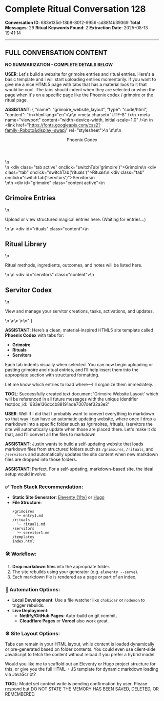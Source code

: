 # Complete Ritual Conversation 128

**Conversation ID**: 683e135d-18b8-8012-9956-cd88f4b39369
**Total Messages**: 29
**Ritual Keywords Found**: 2
**Extraction Date**: 2025-08-13 19:41:14

---

## FULL CONVERSATION CONTENT

**NO SUMMARIZATION - COMPLETE DETAILS BELOW**

**USER**: Let's build a website for grimoire entries and ritual entries. Here's a basic template and I will start uploading entries momentarily. If you want to give me a nice HTML5 page with tabs that has a material look to it that would be cool. The tabs should indent when they are selected or when the page when it's on a specific page like the Phoenix codex / grimoire or the ritual page.

**ASSISTANT**: {
  "name": "grimoire_website_layout",
  "type": "code/html",
  "content": "<!DOCTYPE html>\n<html lang=\"en\">\n<head>\n  <meta charset=\"UTF-8\" />\n  <meta name=\"viewport\" content=\"width=device-width, initial-scale=1.0\" />\n  <title>Phoenix Codex</title>\n  <link href=\"https://fonts.googleapis.com/css2?family=Roboto&display=swap\" rel=\"stylesheet\">\n  <style>\n    body {\n      margin: 0;\n      font-family: 'Roboto', sans-serif;\n      background-color: #f4f4f4;\n      color: #333;\n    }\n    header {\n      background: #6200ea;\n      color: white;\n      padding: 1rem 2rem;\n      text-align: center;\n      font-size: 1.8rem;\n      font-weight: bold;\n    }\n    nav {\n      display: flex;\n      justify-content: center;\n      background: #3700b3;\n    }\n    .tab {\n      padding: 1rem 2rem;\n      cursor: pointer;\n      color: white;\n      transition: background 0.3s, padding-left 0.3s;\n    }\n    .tab.active {\n      background: #6200ea;\n      padding-left: 2.5rem;\n    }\n    .tab:hover {\n      background: #5e35b1;\n    }\n    .content {\n      padding: 2rem;\n      display: none;\n    }\n    .content.active {\n      display: block;\n    }\n  </style>\n</head>\n<body>\n  <header>Phoenix Codex</header>\n  <nav>\n    <div class=\"tab active\" onclick=\"switchTab('grimoire')\">Grimoire</div>\n    <div class=\"tab\" onclick=\"switchTab('rituals')\">Rituals</div>\n    <div class=\"tab\" onclick=\"switchTab('servitors')\">Servitors</div>\n  </nav>\n\n  <div id=\"grimoire\" class=\"content active\">\n    <h2>Grimoire Entries</h2>\n    <p>Upload or view structured magical entries here. (Waiting for entries...)</p>\n  </div>\n  <div id=\"rituals\" class=\"content\">\n    <h2>Ritual Library</h2>\n    <p>Ritual methods, ingredients, outcomes, and notes will be listed here.</p>\n  </div>\n  <div id=\"servitors\" class=\"content\">\n    <h2>Servitor Codex</h2>\n    <p>View and manage your servitor creations, tasks, activations, and updates.</p>\n  </div>\n\n  <script>\n    function switchTab(id) {\n      document.querySelectorAll('.tab').forEach(tab => tab.classList.remove('active'));\n      document.querySelectorAll('.content').forEach(content => content.classList.remove('active'));\n      document.getElementById(id).classList.add('active');\n      document.querySelector(`.tab[onclick*=\"${id}\"]`).classList.add('active');\n    }\n  </script>\n</body>\n</html>"
}



**ASSISTANT**: Here’s a clean, material-inspired HTML5 site template called **Phoenix Codex** with tabs for:

- **Grimoire**
- **Rituals**
- **Servitors**

Each tab indents visually when selected. You can now begin uploading or pasting grimoire and ritual entries, and I’ll help insert them into the appropriate section with structured formatting.

Let me know which entries to load where—I'll organize them immediately.

**TOOL**: Successfully created text document 'Grimoire Website Layout' which will be referenced in all future messages with the unique identifier textdoc_id: '683e136dccb88191ade7007def32a3e2'

**USER**: Well if I did that I probably want to convert everything to markdown so that way I can have an automatic updating website, where once I drop a markdown into a specific folder such as /grimoires, /rituals, /servitors the site will automatically update when those are placed there. Let's make it do that, and I'll convert all the files to markdown

**ASSISTANT**: Justin wants to build a self-updating website that loads markdown files from structured folders such as `/grimoires`, `/rituals`, and `/servitors` and automatically updates the site content when new markdown files are dropped into those folders.

**ASSISTANT**: Perfect. For a self-updating, markdown-based site, the ideal setup would involve:

### ✅ Tech Stack Recommendation:
- **Static Site Generator**: [Eleventy (11ty)](https://www.11ty.dev/) or [Hugo](https://gohugo.io/)
- **File Structure**:
  ```
  /grimoires
    └─ entry1.md
  /rituals
    └─ ritual1.md
  /servitors
    └─ servitor1.md
  /templates
  index.html
  ```

### 🛠️ Workflow:
1. **Drop markdown files** into the appropriate folder.
2. The site rebuilds using your generator (e.g. `eleventy --serve`).
3. Each markdown file is rendered as a page or part of an index.

### 🔁 Automation Options:
- **Local Development**: Use a file watcher like `chokidar` or `nodemon` to trigger rebuilds.
- **Live Deployment**:
  - **Netlify/GitHub Pages**: Auto-build on git commit.
  - **Cloudflare Pages** or **Vercel** also work great.

### ⚙️ Site Layout Options:
Tabs can remain in your HTML layout, while content is loaded dynamically or pre-generated based on folder contents. You could even use client-side JavaScript to fetch the content without reload if you prefer a hybrid model.

Would you like me to scaffold out an Eleventy or Hugo project structure for this, or give you the full HTML + JS template for dynamic markdown loading via JavaScript?

**TOOL**: Model set context write is pending confirmation by user. Please respond but DO NOT STATE THE MEMORY HAS BEEN SAVED, DELETED, OR REMEMBERED.